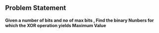 ## Problem Statement
#### Given a number of bits and no of max bits , Find the binary Nunbers for which the XOR operation yields Maximum Value  
